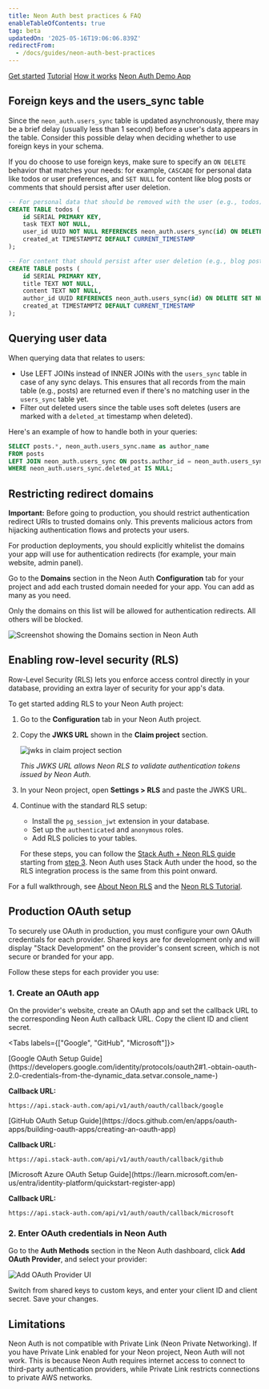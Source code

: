```yaml
---
title: Neon Auth best practices & FAQ
enableTableOfContents: true
tag: beta
updatedOn: '2025-05-16T19:06:06.839Z'
redirectFrom:
  - /docs/guides/neon-auth-best-practices
---
```


<FeatureBetaProps feature_name="Neon Auth" />

<InfoBlock>
  <DocsList title="Related docs" theme="docs">
    <a href="/docs/guides/neon-auth">Get started</a>
    <a href="/docs/guides/neon-auth-demo">Tutorial</a>
    <a href="/docs/guides/neon-auth-how-it-works">How it works</a>
  </DocsList>

  <DocsList title="Sample project" theme="repo">
    <a href="https://github.com/neondatabase-labs/neon-auth-demo-app">Neon Auth Demo App</a>
  </DocsList>
</InfoBlock>

## Foreign keys and the users_sync table

Since the `neon_auth.users_sync` table is updated asynchronously, there may be a brief delay (usually less than 1 second) before a user's data appears in the table. Consider this possible delay when deciding whether to use foreign keys in your schema.

If you do choose to use foreign keys, make sure to specify an `ON DELETE` behavior that matches your needs: for example, `CASCADE` for personal data like todos or user preferences, and `SET NULL` for content like blog posts or comments that should persist after user deletion.

```sql
-- For personal data that should be removed with the user (e.g., todos)
CREATE TABLE todos (
    id SERIAL PRIMARY KEY,
    task TEXT NOT NULL,
    user_id UUID NOT NULL REFERENCES neon_auth.users_sync(id) ON DELETE CASCADE,
    created_at TIMESTAMPTZ DEFAULT CURRENT_TIMESTAMP
);

-- For content that should persist after user deletion (e.g., blog posts)
CREATE TABLE posts (
    id SERIAL PRIMARY KEY,
    title TEXT NOT NULL,
    content TEXT NOT NULL,
    author_id UUID REFERENCES neon_auth.users_sync(id) ON DELETE SET NULL,
    created_at TIMESTAMPTZ DEFAULT CURRENT_TIMESTAMP
);
```

## Querying user data

When querying data that relates to users:

- Use LEFT JOINs instead of INNER JOINs with the `users_sync` table in case of any sync delays. This ensures that all records from the main table (e.g., posts) are returned even if there's no matching user in the `users_sync` table yet.
- Filter out deleted users since the table uses soft deletes (users are marked with a `deleted_at` timestamp when deleted).

Here's an example of how to handle both in your queries:

```sql
SELECT posts.*, neon_auth.users_sync.name as author_name
FROM posts
LEFT JOIN neon_auth.users_sync ON posts.author_id = neon_auth.users_sync.id
WHERE neon_auth.users_sync.deleted_at IS NULL;
```

## Restricting redirect domains

<Admonition type="warning">
<strong>Important:</strong> Before going to production, you should restrict authentication redirect URIs to trusted domains only. This prevents malicious actors from hijacking authentication flows and protects your users.
</Admonition>

For production deployments, you should explicitly whitelist the domains your app will use for authentication redirects (for example, your main website, admin panel).

Go to the **Domains** section in the Neon Auth **Configuration** tab for your project and
add each trusted domain needed for your app. You can add as many as you need.

Only the domains on this list will be allowed for authentication redirects. All others will be blocked.

![Screenshot showing the Domains section in Neon Auth](/docs/relnotes/neon-auth-domains.png)

## Enabling row-level security (RLS)

Row-Level Security (RLS) lets you enforce access control directly in your database, providing an extra layer of security for your app's data.

To get started adding RLS to your Neon Auth project:

1. Go to the **Configuration** tab in your Neon Auth project.
2. Copy the **JWKS URL** shown in the **Claim project** section.

   ![jwks in claim project section](/docs/relnotes/neon_auth_jwks.png)

   _This JWKS URL allows Neon RLS to validate authentication tokens issued by Neon Auth._

3. In your Neon project, open **Settings > RLS** and paste the JWKS URL.
4. Continue with the standard RLS setup:
   - Install the `pg_session_jwt` extension in your database.
   - Set up the `authenticated` and `anonymous` roles.
   - Add RLS policies to your tables.

   For these steps, you can follow the [Stack Auth + Neon RLS guide](/docs/guides/neon-rls-stack-auth) starting from [step 3](/docs/guides/neon-rls-stack-auth#3-install-the-pgsessionjwt-extension-in-your-database). Neon Auth uses Stack Auth under the hood, so the RLS integration process is the same from this point onward.

For a full walkthrough, see [About Neon RLS](/docs/guides/neon-rls) and the [Neon RLS Tutorial](/docs/guides/neon-rls-tutorial).

## Production OAuth setup

To securely use OAuth in production, you must configure your own OAuth credentials for each provider. Shared keys are for development only and will display "Stack Development" on the provider's consent screen, which is not secure or branded for your app.

Follow these steps for each provider you use:

<Steps>

### 1. Create an OAuth app

On the provider's website, create an OAuth app and set the callback URL to the corresponding Neon Auth callback URL. Copy the client ID and client secret.

<Tabs labels={["Google", "GitHub", "Microsoft"]}>

<TabItem>
[Google OAuth Setup Guide](https://developers.google.com/identity/protocols/oauth2#1.-obtain-oauth-2.0-credentials-from-the-dynamic_data.setvar.console_name-)

**Callback URL:**

```
https://api.stack-auth.com/api/v1/auth/oauth/callback/google
```

</TabItem>

<TabItem>
[GitHub OAuth Setup Guide](https://docs.github.com/en/apps/oauth-apps/building-oauth-apps/creating-an-oauth-app)

**Callback URL:**

```
https://api.stack-auth.com/api/v1/auth/oauth/callback/github
```

</TabItem>

<TabItem>
[Microsoft Azure OAuth Setup Guide](https://learn.microsoft.com/en-us/entra/identity-platform/quickstart-register-app)

**Callback URL:**

```
https://api.stack-auth.com/api/v1/auth/oauth/callback/microsoft
```

</TabItem>

</Tabs>

### 2. Enter OAuth credentials in Neon Auth

Go to the **Auth Methods** section in the Neon Auth dashboard, click **Add OAuth Provider**, and select your provider:

![Add OAuth Provider UI](/docs/relnotes/neon-auth-add-oauth-provider.png)

Switch from shared keys to custom keys, and enter your client ID and client secret. Save your changes.

</Steps>

## Limitations

<Admonition type="important">
Neon Auth is not compatible with Private Link (Neon Private Networking). If you have Private Link enabled for your Neon project, Neon Auth will not work. This is because Neon Auth requires internet access to connect to third-party authentication providers, while Private Link restricts connections to private AWS networks.
</Admonition>
